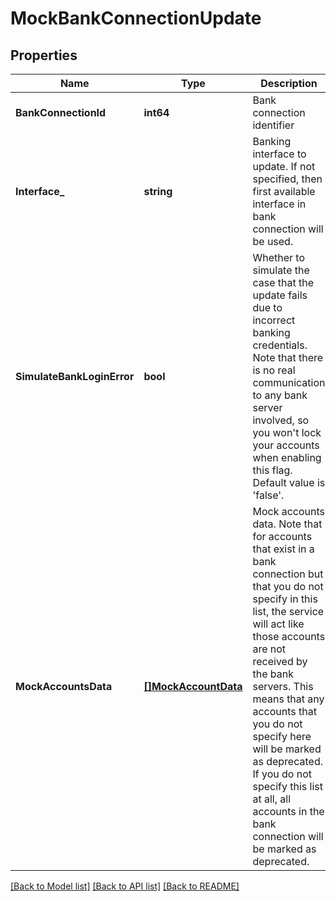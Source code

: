 # MockBankConnectionUpdate

## Properties
Name | Type | Description | Notes
------------ | ------------- | ------------- | -------------
**BankConnectionId** | **int64** | Bank connection identifier | [default to null]
**Interface_** | **string** | Banking interface to update. If not specified, then first available interface in bank connection will be used. | [optional] [default to null]
**SimulateBankLoginError** | **bool** | Whether to simulate the case that the update fails due to incorrect banking credentials. Note that there is no real communication to any bank server involved, so you won&#39;t lock your accounts when enabling this flag. Default value is &#39;false&#39;. | [optional] [default to null]
**MockAccountsData** | [**[]MockAccountData**](MockAccountData.md) | Mock accounts data. Note that for accounts that exist in a bank connection but that you do not specify in this list, the service will act like those accounts are not received by the bank servers. This means that any accounts that you do not specify here will be marked as deprecated. If you do not specify this list at all, all accounts in the bank connection will be marked as deprecated. | [optional] [default to null]

[[Back to Model list]](../README.md#documentation-for-models) [[Back to API list]](../README.md#documentation-for-api-endpoints) [[Back to README]](../README.md)


